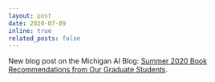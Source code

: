 ```yaml
---
layout: post
date: 2020-07-09
inline: true
related_posts: false
---
```


New blog post on the Michigan AI Blog: [Summer 2020 Book Recommendations from Our Graduate Students](https://ai.engin.umich.edu/2020/07/09/summer-20202-book-recommendations-from-our-graduate-students/).